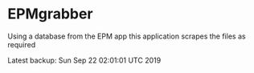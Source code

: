 # EPMgrabber
Using a database from the EPM app this application scrapes the files as required


Latest backup: Sun Sep 22 02:01:01 UTC 2019
